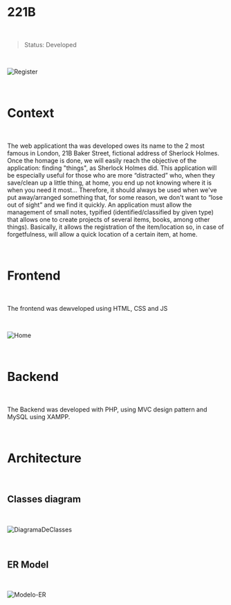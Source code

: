# 221B

<br/>

> Status: Developed

<br/>

![Register](https://user-images.githubusercontent.com/76015450/178150101-73e38978-134d-4a0d-b4dd-0009e816f526.png)

<br/>

# Context

<br/>

The web applicationt tha was developed owes its name to the 2 most famous in London, 21B Baker
Street, fictional address of Sherlock Holmes. Once the homage is done, we will easily reach the objective of the
application: finding "things", as Sherlock Holmes did.
This application will be especially useful for those who are more “distracted” who, when they save/clean up a little
thing, at home, you end up not knowing where it is when you need it most... Therefore, it should always be used
when we've put away/arranged something that, for some reason, we don't want to “lose out of sight” and we find it quickly.
An application must allow the management of small notes, typified (identified/classified
by given type) that allows one to create projects of several items,
books, among other things). Basically, it allows the registration of the item/location so, in case of
forgetfulness, will allow a quick location of a certain item, at home.

<br/>

# Frontend

<br/>

The frontend was dewveloped using HTML, CSS and JS

<br/>

![Home](https://user-images.githubusercontent.com/76015450/178150256-4269fa1e-8404-48a4-b7ae-323eb7d9c38f.png)

<br/>

# Backend

<br/>

The Backend was developed with PHP, using MVC design pattern and MySQL using XAMPP.

<br/>

# Architecture

<br/>

## Classes diagram

<br/>

![DiagramaDeClasses](https://user-images.githubusercontent.com/76015450/178150626-1142ceb3-b770-4f34-85a1-37d17ad3bf6e.png)

<br/>

## ER Model

<br/>

![Modelo-ER](https://user-images.githubusercontent.com/76015450/178150639-8771eb22-a20a-44a2-a22c-f4bdb4075fb2.png)



